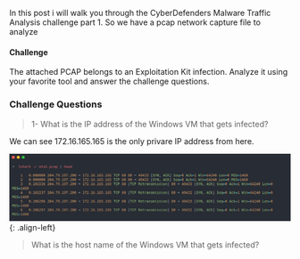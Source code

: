 In this post i will walk you through the CyberDefenders Malware Traffic Analysis challenge part 1. 
So we have a pcap network capture file to analyze

#### Challenge
The attached PCAP belongs to an Exploitation Kit infection. Analyze it using your favorite tool and answer the challenge questions.

### Challenge Questions

> 1- What is the IP address of the Windows VM that gets infected?	

We can see 172.16.165.165 is the only privare IP address from here. 

![source-01](/img/Screenshot_2021-04-28_16-56-19.png){: .align-left}

> What is the host name of the Windows VM that gets infected?
